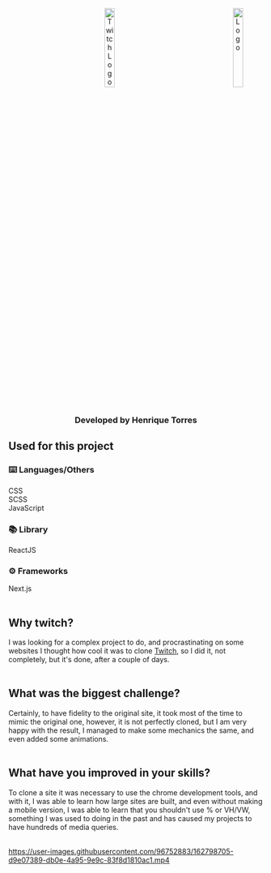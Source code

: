 
<p align="center">
  <img width="20%" src="https://cdn-icons-png.flaticon.com/512/5968/5968819.png" alt="Twitch Logo"/>
  <img align="right" width="20%" src="./svg/Logo.svg" alt="Logo"/>
</p>
<h3 align="center">Developed by Henrique Torres</h3>

## Used for this project

### ⌨️ Languages/Others<br/>
CSS<br/>
SCSS<br/>
JavaScript

### 📚 Library <br/>
ReactJS

### ⚙️ Frameworks <br/>
Next.js
<br/><br/>
## Why twitch?

I was looking for a complex project to do, and procrastinating on some websites I thought how cool it was to clone [Twitch](https://www.twitch.tv/), so I did it, not completely, but it's done, after a couple of days.
<br/><br/>
## What was the biggest challenge?

Certainly, to have fidelity to the original site, it took most of the time to mimic the original one, however, it is not perfectly cloned, but I am very happy with the result, I managed to make some mechanics the same, and even added some animations.
<br/><br/>
## What have you improved in your skills?

To clone a site it was necessary to use the chrome development tools, and with it, I was able to learn how large sites are built, and even without making a mobile version, I was able to learn that you shouldn't use % or VH/VW, something I was used to doing in the past and has caused my projects to have hundreds of media queries.
<br/><br/>

https://user-images.githubusercontent.com/96752883/162798705-d9e07389-db0e-4a95-9e9c-83f8d1810ac1.mp4
